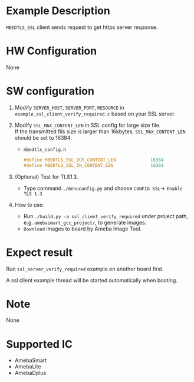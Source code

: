# Example Description

`MBEDTLS_SSL` client sends request to get https server response.

# HW Configuration

None

# SW configuration

1. Modify `SERVER_HOST`, `SERVER_PORT`, `RESOURCE` in `example_ssl_client_verify_required.c` based on your SSL server.

2. Modify `SSL_MAX_CONTENT_LEN` in SSL config for large size file.  
If the transmitted fils size is larger than 16kbytes, `SSL_MAX_CONTENT_LEN` should be set to 16384.
   - `mbedtls_config.h`
		```C
		#define MBEDTLS_SSL_OUT_CONTENT_LEN             16384
		#define MBEDTLS_SSL_IN_CONTENT_LEN              16384
		```

3. (Optional) Test for TLS1.3.
   - Type command `./menuconfig.py` and choose `CONFIG SSL`-> `Enable TLS 1.3`

4. How to use:
   - Run `./build.py -a ssl_client_verify_required` under project path, e.g. `amebasmart_gcc_project/`, to generate images.
   - `Download` images to board by Ameba Image Tool.

# Expect result

Run `ssl_server_verify_required` example on another board first.

A ssl client example thread will be started automatically when booting.

# Note

None

# Supported IC

- AmebaSmart
- AmebaLite
- AmebaDplus
